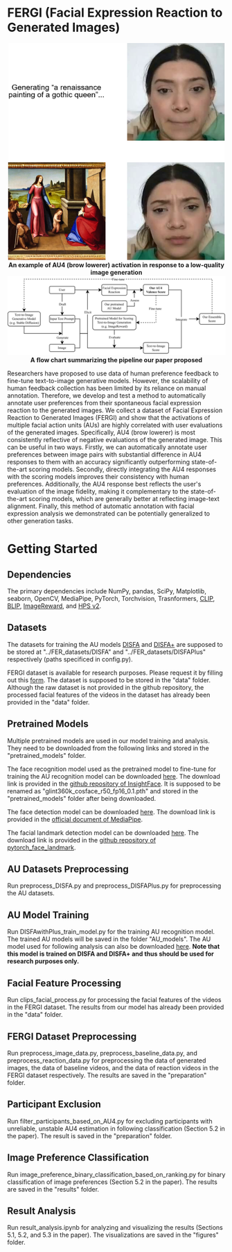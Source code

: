 # FERGI (Facial Expression Reaction to Generated Images)
<div align="center">
    <img src="./images/example.png" width="500" height="500" alt="Alt text for the image">
</div>

<div align="center">
   <strong>An example of AU4 (brow lowerer) activation in response to a low-quality image generation</strong>
</div>

<div align="center">
    <img src="./images/FERGI_flow_chart.png" alt="Alt text for the image">
</div>

<div align="center">
   <strong>A flow chart summarizing the pipeline our paper proposed</strong>
</div>

Researchers have proposed to use data of human preference feedback to fine-tune text-to-image generative models. However, the scalability of human feedback collection has been limited by its reliance on manual annotation. Therefore, we develop and test a method to automatically annotate user preferences from their spontaneous facial expression reaction to the generated images. We collect a dataset of Facial Expression Reaction to Generated Images (FERGI) and show that the activations of multiple facial action units (AUs) are highly correlated with user evaluations of the generated images. Specifically, AU4 (brow lowerer) is most consistently reflective of negative evaluations of the generated image. This can be useful in two ways. Firstly, we can automatically annotate user preferences between image pairs with substantial difference in AU4 responses to them with an accuracy significantly outperforming state-of-the-art scoring models. Secondly, directly integrating the AU4 responses with the scoring models improves their consistency with human preferences. Additionally, the AU4 response best reflects the user's evaluation of the image fidelity, making it complementary to the state-of-the-art scoring models, which are generally better at reflecting image-text alignment. Finally, this method of automatic annotation with facial expression analysis we demonstrated can be potentially generalized to other generation tasks.

# Getting Started
## Dependencies
The primary dependencies include NumPy, pandas, SciPy, Matplotlib, seaborn, OpenCV, MediaPipe, PyTorch, Torchvision, Trasnformers, [CLIP](https://github.com/openai/CLIP), [BLIP](https://github.com/salesforce/BLIP),  [ImageReward](https://github.com/THUDM/ImageReward), and [HPS v2](https://github.com/tgxs002/HPSv2).

## Datasets
The datasets for training the AU models [DISFA](http://mohammadmahoor.com/disfa/) and [DISFA+](http://mohammadmahoor.com/disfa/) are supposed to be stored at "../FER_datasets/DISFA" and "../FER_datasets/DISFAPlus" respectively (paths specificed in config.py).

FERGI dataset is available for research purposes. Please request it by filling out this [form](https://forms.gle/ja1DUNumBnGSkMMC8). The dataset is supposed to be stored in the "data" folder. Although the raw dataset is not provided in the github repository, the processed facial features of the videos in the dataset has already been provided in the "data" folder.

## Pretrained Models
Multiple pretrained models are used in our model training and analysis. They need to be downloaded from the following links and stored in the "pretrained_models" folder.

The face recognition model used as the pretrained model to fine-tune for training the AU recognition model can be downloaded [here](https://onedrive.live.com/?authkey=%21AFZjr283nwZHqbA&cid=4A83B6B633B029CC&id=4A83B6B633B029CC%215650&parId=4A83B6B633B029CC%215581&o=OneUp). The download link is provided in the [github repository of InsightFace](https://github.com/deepinsight/insightface/tree/master/recognition/arcface_torch#model-zoo). It is supposed to be renamed as "glint360k_cosface_r50_fp16_0.1.pth" and stored in the "pretrained_models" folder after being downloaded.

The face detection model can be downloaded [here](https://storage.googleapis.com/mediapipe-models/face_detector/blaze_face_short_range/float16/latest/blaze_face_short_range.tflite). The download link is provided in the [official document of MediaPipe](https://developers.google.com/mediapipe/solutions/vision/face_detector).

The facial landmark detection model can be downloaded [here](https://drive.google.com/file/d/1T8J73UTcB25BEJ_ObAJczCkyGKW5VaeY/view). The download link is provided in the [github repository of pytorch_face_landmark](https://github.com/cunjian/pytorch_face_landmark).
## AU Datasets Preprocessing
Run preprocess_DISFA.py and preprocess_DISFAPlus.py for preprocessing the AU datasets.

## AU Model Training
Run DISFAwithPlus_train_model.py for the training AU recognition model. The trained AU models will be saved in the folder "AU_models". The AU model used for following analysis can also be downloaded [here](https://drive.google.com/file/d/14Y5h-l6FurSdYBhhH4MaJo7VXsbIEhyC/view?usp=drive_link). <strong>Note that this model is trained on DISFA and DISFA+ and thus should be used for research purposes only.</strong>

## Facial Feature Processing
Run clips_facial_process.py for processing the facial features of the videos in the FERGI dataset. The results from our model has already been provided in the "data" folder.

## FERGI Dataset Preprocessing
Run preprocess_image_data.py, preprocess_baseline_data.py, and preprocess_reaction_data.py for preprocessing the data of generated images, the data of baseline videos, and the data of reaction videos in the FERGI dataset respectively. The results are saved in the "preparation" folder.

## Participant Exclusion
Run filter_participants_based_on_AU4.py for excluding participants with unreliable, unstable AU4 estimation in following classification (Section 5.2 in the paper). The result is saved in the "preparation" folder.

## Image Preference Classification
Run image_preference_binary_classification_based_on_ranking.py for binary classification of image preferences (Section 5.2 in the paper). The results are saved in the "results" folder.

## Result Analysis
Run result_analysis.ipynb for analyzing and visualizing the results (Sections 5.1, 5.2, and 5.3 in the paper). The visualizations are saved in the "figures" folder.
